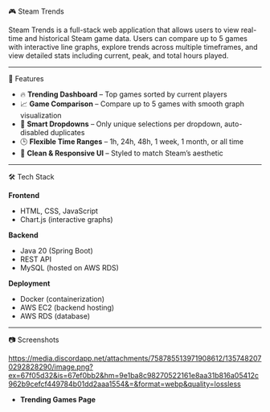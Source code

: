 🎮 Steam Trends

Steam Trends is a full-stack web application that allows users to view real-time and historical Steam game data. Users can compare up to 5 games with interactive line graphs, explore trends across multiple timeframes, and view detailed stats including current, peak, and total hours played.

---

🚀 Features

- 🔥 **Trending Dashboard** – Top games sorted by current players
- 📈 **Game Comparison** – Compare up to 5 games with smooth graph visualization
- 🧠 **Smart Dropdowns** – Only unique selections per dropdown, auto-disabled duplicates
- 🕒 **Flexible Time Ranges** – 1h, 24h, 48h, 1 week, 1 month, or all time
- 🎨 **Clean & Responsive UI** – Styled to match Steam’s aesthetic

---

🛠️ Tech Stack

**Frontend**
- HTML, CSS, JavaScript
- Chart.js (interactive graphs)

**Backend**
- Java 20 (Spring Boot)
- REST API
- MySQL (hosted on AWS RDS)

**Deployment**
- Docker (containerization)
- AWS EC2 (backend hosting)
- AWS RDS (database)

---

📷 Screenshots

https://media.discordapp.net/attachments/758785513971908612/1357482070292828290/image.png?ex=67f05d32&is=67ef0bb2&hm=9e1ba8c98270522161e8aa31b816a05412c962b9cefcf449784b01dd2aaa1554&=&format=webp&quality=lossless

- **Trending Games Page**
